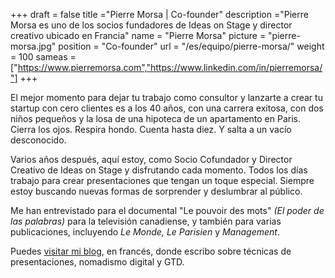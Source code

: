 +++
draft		= false
title		="Pierre Morsa | Co-founder"
description	="Pierre Morsa es uno de los socios fundadores de Ideas on Stage y director creativo ubicado en Francia"
name		= "Pierre Morsa"
picture		= "pierre-morsa.jpg"
position 	= "Co-founder"
url			= "/es/equipo/pierre-morsa/"
weight		= 100
sameas		= ["https://www.pierremorsa.com","https://www.linkedin.com/in/pierremorsa/"]
+++

El mejor momento para dejar tu trabajo como consultor y lanzarte a crear tu startup con cero clientes es a los 40 años, con una carrera exitosa, con dos niños pequeños y la losa de una hipoteca de un apartamento en Paris. Cierra los ojos. Respira hondo. Cuenta hasta diez. Y salta a un vacío desconocido.

Varios años después, aquí estoy, como Socio Cofundador y Director Creativo de Ideas on Stage y disfrutando cada momento. Todos los días trabajo para crear presentaciones que tengan un toque especial. Siempre estoy buscando nuevas formas de sorprender y deslumbrar al público.

Me han entrevistado para el documental "Le pouvoir des mots" *(El poder de las palabras)* para la televisión canadiense, y también para varias publicaciones, incluyendo *Le Monde, Le Parisien* y *Management*.

Puedes [visitar mi blog](https://www.pierremorsa.com/), en francés, donde escribo sobre técnicas de presentaciones, nomadismo digital y GTD.
